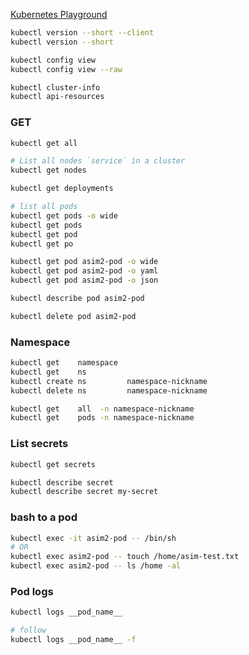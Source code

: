 [Kubernetes Playground](https://www.katacoda.com/courses/kubernetes/playground)


```  bash
kubectl version --short --client 
kubectl version --short

kubectl config view
kubectl config view --raw

kubectl cluster-info
kubectl api-resources
```


### GET
```bash
kubectl get all

# List all nodes `service` in a cluster
kubectl get nodes

kubectl get deployments

# list all pods
kubectl get pods -o wide
kubectl get pods
kubectl get pod
kubectl get po
```



```  bash
kubectl get pod asim2-pod -o wide
kubectl get pod asim2-pod -o yaml
kubectl get pod asim2-pod -o json

kubectl describe pod asim2-pod

kubectl delete pod asim2-pod
```


### Namespace
```  bash
kubectl get    namespace
kubectl get    ns
kubectl create ns         namespace-nickname
kubectl delete ns         namespace-nickname

kubectl get    all  -n namespace-nickname
kubectl get    pods -n namespace-nickname
```


### List secrets
```bash
kubectl get secrets

kubectl describe secret
kubectl describe secret my-secret
```


### bash to a pod
```  bash
kubectl exec -it asim2-pod -- /bin/sh
# OR
kubectl exec asim2-pod -- touch /home/asim-test.txt
kubectl exec asim2-pod -- ls /home -al
```


### Pod logs
```  bash
kubectl logs __pod_name__

# follow
kubectl logs __pod_name__ -f
```
